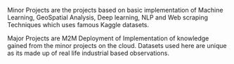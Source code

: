 Minor Projects are the projects based on basic implementation of Machine Learning, GeoSpatial Analysis, Deep learning, NLP and Web scraping Techniques which uses famous Kaggle datasets.

Major Projects are M2M Deployment of Implementation of knowledge gained from the minor projects on the cloud. Datasets used here are unique as its made up of real life industrial based observations.
